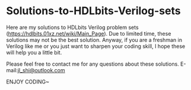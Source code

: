 # Solutions-to-HDLbits-Verilog-sets

Here are my solutions to HDLbits Verilog problem sets (https://hdlbits.01xz.net/wiki/Main_Page).
Due to limited time, these solutions may not be the best solution. 
Anyway, if you are a freshman in Verilog like me or you just want to sharpen your coding skill, I hope these will help you a little bit.

Please feel free to contact me for any questions about these solutions.
E-mail:jl_shi@outlook.com

ENJOY CODING~
